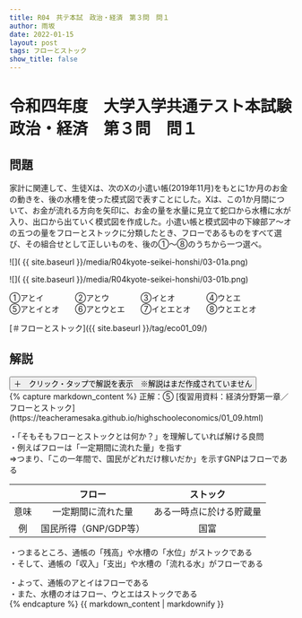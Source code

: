 ```yaml
---
title: R04　共テ本試　政治・経済　第３問　問１
author: 雨坂
date: 2022-01-15
layout: post
tags: フローとストック
show_title: false
---
```

  
# 令和四年度　大学入学共通テスト本試験　政治・経済　第３問　問１  
  
## 問題  
家計に関連して、生徒Xは、次のXの小遣い帳(2019年11月)をもとに1か月のお金の動きを、後の水槽を使った模式図で表すことにした。Xは、この1か月間について、お金が流れる方向を矢印に、お金の量を水量に見立て蛇口から水槽に水が入り、出口から出ていく模式図を作成した。小遣い帳と模式図中の下線部ア～オの五つの量をフローとストックに分類したとき、フローであるものをすべて選び、その組合せとして正しいものを、後の①～⑧のうちから一つ選べ。  
  
![]( {{ site.baseurl }}/media/R04kyote-seikei-honshi/03-01a.png)  
  
![]( {{ site.baseurl }}/media/R04kyote-seikei-honshi/03-01b.png)  
  
①アとイ　　　　②アとウ　　　　③イとオ　　　　④ウとエ  
⑤アとイとオ　　⑥アとウとエ　　⑦イとエとオ　　⑧ウとエとオ  
  
[＃フローとストック]({{ site.baseurl }}/tag/eco01_09/)  
  
## 解説  
<div class="collapsible">
  <button class="collapsible-button">＋　クリック・タップで解説を表示　※解説はまだ作成されていません</button>
  <div class="collapsible-content">
    {% capture markdown_content %}
正解：⑤  
[復習用資料：経済分野第一章／フローとストック](https://teacheramesaka.github.io/highschooleconomics/01_09.html)  
  
・「そもそもフローとストックとは何か？」を理解していれば解ける良問  
・例えばフローは「一定期間に流れた量」を指す  
⇒つまり、「この一年間で、国民がどれだけ稼いだか」を示すGNPはフローである  
  
|    |フロー               |ストック                |  
|:----:|:---------------------:|:------------------------:|  
|意味|一定期間に流れた量   |ある一時点に於ける貯蔵量|  
|例  |国民所得（GNP/GDP等）|国富                    |  
  
・つまるところ、通帳の「残高」や水槽の「水位」がストックである  
・そして、通帳の「収入」「支出」や水槽の「流れる水」がフローである  
  
・よって、通帳のアとイはフローである  
・また、水槽のオはフロー、ウとエはストックである  
    {% endcapture %}
    {{ markdown_content | markdownify }}
  </div>
</div>